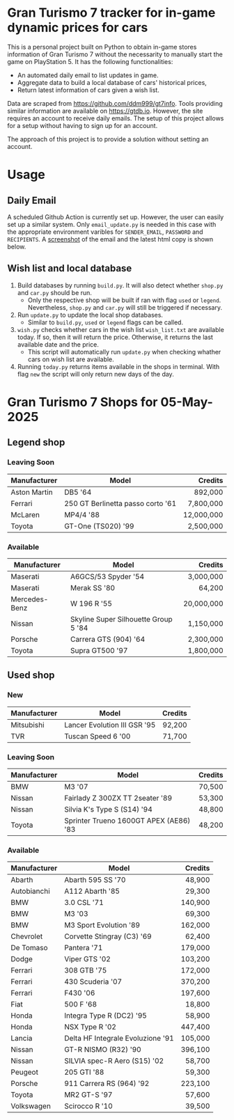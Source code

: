 # Gran Turismo 7 tracker for in-game dynamic prices for cars

This is a personal project built on Python to obtain in-game stores information of Gran Turismo 7 without the necessarity to manually start the game on PlayStation 5. It has the following functionalities:

- An automated daily email to list updates in game.
- Aggregate data to build a local database of cars' historical prices,
- Return latest information of cars given a wish list.

Data are scraped from https://github.com/ddm999/gt7info. Tools providing similar information are available on https://gtdb.io. However, the site requires an account to receive daily emails. The setup of this project allows for a setup without having to sign up for an account.

The approach of this project is to provide a solution without setting an account.

# Usage

## Daily Email

A scheduled Github Action is currently set up. However, the user can easily set up a similar system. Only `email_update.py` is needed in this case with the appropriate environment varibles for `SENDER_EMAIL`, `PASSWORD` and `RECIPIENTS`. A [screenshot](https://raw.githubusercontent.com/marcohoucheng/Gran-Turismo-7-Price-Tracker/main/data/email_screenshot.png) of the email and the latest html copy is shown below.

## Wish list and local database

1. Build databases by running `build.py`. It will also detect whether `shop.py` and `car.py` should be run.
    - Only the respective shop will be built if ran with flag `used` or `legend`. Nevertheless, `shop.py` and `car.py` will still be triggered if necessary.
2. Run `update.py` to update the local shop databases.
    - Similar to `build.py`, `used` or `legend` flags can be called.
3. `wish.py` checks whether cars in the wish list `wish_list.txt` are available today. If so, then it will return the price. Otherwise, it returns the last available date and the price.
    - This script will automatically run `update.py` when checking whather cars on wish list are available.
4. Running `today.py` returns items available in the shops in terminal. With flag `new` the script will only return new days of the day.


# Gran Turismo 7 Shops for 05-May-2025



## Legend shop

### Leaving Soon
 | Manufacturer | Model | Credits |
 | --- | --- | --: |
|Aston Martin|DB5 '64|892,000|
|Ferrari|250 GT Berlinetta passo corto '61|7,800,000|
|McLaren|MP4/4 '88|12,000,000|
|Toyota|GT-One (TS020) '99|2,500,000|

### Available
 | Manufacturer | Model | Credits |
 | --- | --- | --: |
|Maserati|A6GCS/53 Spyder '54|3,000,000|
|Maserati|Merak SS '80|64,200|
|Mercedes-Benz|W 196 R '55|20,000,000|
|Nissan|Skyline Super Silhouette Group 5 '84|1,150,000|
|Porsche|Carrera GTS (904) '64|2,300,000|
|Toyota|Supra GT500 '97|1,800,000|


## Used shop

### New
 | Manufacturer | Model | Credits |
 | --- | --- | --: |
|Mitsubishi|Lancer Evolution III GSR '95|92,200|
|TVR|Tuscan Speed 6 '00|71,700|

### Leaving Soon
 | Manufacturer | Model | Credits |
 | --- | --- | --: |
|BMW|M3 '07|70,500|
|Nissan|Fairlady Z 300ZX TT 2seater '89|53,300|
|Nissan|Silvia K's Type S (S14) '94|48,800|
|Toyota|Sprinter Trueno 1600GT APEX (AE86) '83|48,200|

### Available
 | Manufacturer | Model | Credits |
 | --- | --- | --: |
|Abarth|Abarth 595 SS '70|48,900|
|Autobianchi|A112 Abarth '85|29,300|
|BMW|3.0 CSL '71|140,900|
|BMW|M3 '03|69,300|
|BMW|M3 Sport Evolution '89|162,000|
|Chevrolet|Corvette Stingray (C3) '69|62,400|
|De Tomaso|Pantera '71|179,000|
|Dodge|Viper GTS '02|103,200|
|Ferrari|308 GTB '75|172,000|
|Ferrari|430 Scuderia '07|370,200|
|Ferrari|F430 '06|197,600|
|Fiat|500 F '68|18,800|
|Honda|Integra Type R (DC2) '95|58,900|
|Honda|NSX Type R '02|447,400|
|Lancia|Delta HF Integrale Evoluzione '91|105,000|
|Nissan|GT-R NISMO (R32) '90|396,100|
|Nissan|SILVIA spec-R Aero (S15) '02|58,700|
|Peugeot|205 GTI '88|59,300|
|Porsche|911 Carrera RS (964) '92|223,100|
|Toyota|MR2 GT-S '97|57,600|
|Volkswagen|Scirocco R '10|39,500|
